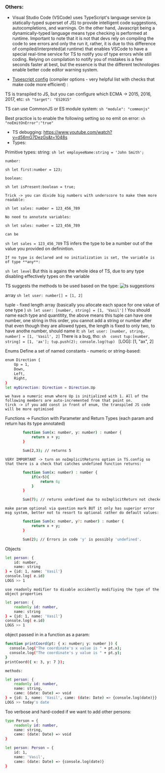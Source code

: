### Others:

- Visual Studio Code (VSCode) uses TypeScript's language service (a statically-typed superset of JS) to provide intelligent code suggestions, autocompletions, and warnings. On the other hand, Javascript being a dynamically-typed language means type checking is performed at runtime. Important to note that it is not that devs rely on compiling the code to see errors and only the run it, rather, it is due to this difference of compiled/interpreted(at runtime) that enables VSCode to have a special real-time service for TS to notify you of type errors while still coding. Relying on compilation to notify you of mistakes is a few seconds faster at best, but the essence is that the different technologies enable better code editor warning system.

- [Typescript config](https://www.typescriptlang.org/tsconfig) (compiler options - very helpful list with checks that make code more efficient) :
 
TS is transpiled to JS, but you can configure which ECMA -> 2015, 2016, 2017, etc:
```sh "target": "ES2015"```

TS can use CommonJS or ES module system:
```sh "module": "commonjs" ```

Best practice is to enable the following setting so no emit on error:
```sh "noEmitOnError":"true"```

- TS debugging:
https://www.youtube.com/watch?v=d56mG7DezGs&t=1048s
- Types:

Primitive types:
    string:
```sh let employeeName:string = 'John Smith'; ```

    number:
```sh let first:number = 123;```

    boolean:
```sh let isPresent:boolean = true;```


    Trick -> you can divide big numbers with underscore to make them more readable:
```sh let sales: number = 123_456_789```

    No need to annotate variables:
```sh let sales: number = 123_456_789```

    can be 
```sh let sales = 123_456_789```
    TS infers the type to be a number out of the value you provided on definintion.

    If no type is declared and no initialization is set, the variable is of type **any**:
```sh let level```
    But this is agains the whole idea of TS, due to any type disabling effectively types on the variable

TS suggests the methods to be used based on the type:
![ts suggestions](https://github.com/VasilGVasilev/typescript/blob/main/NB/suggestionsBasedOnType.png?raw=true)

array
    ```sh let user: number[] = [1, 2]```


tuple - fixed length array (basically you allocate each space for one value of one type )
    ```sh let user: [number, string] = [1, 'Vasil']```
    ! You should name each type and quantitity, the above means this tuple can have one number, one string in this order, you cannot add a string or number after that even though they are allowed types, the length is fixed to only two, to have anothe number, should name it:
    ```sh let user: [number, string, number] = [1, 'Vasil', 2]```
    There is a bug, tho:
    ```sh 
    const tup:[number, string] = [1, 'ax'];
    tup.push(2);
    console.log(tup)
    ```
    [LOG]: [1, "ax", 2] 

Enums
    Define a set of named constants - numeric or string-based:

```sh
enum Direction {
    Up = 1,
    Down,
    Left,
    Right,
}
let myDirection: Direction = Direction.Up
```
    we have a numeric enum where Up is initialized with 1. All of the following members are auto-incremented from that point on.
    tirck -> if you add const in front of enum, the transpiled JS code will be more optimised

Functions
    -> Function with Parameter and Return Types (each param and return has its type annotated)
```sh
        function Sum(x: number, y: number) : number {
            return x + y;
        }

        Sum(2,3); // returns 5
```
    VERY IMPORTANT -> turn on noImplicitReturns option in TS.config so that there is a check that catches undefined function returns:
```sh
        function Sum(x: number) : number {
            if(x>5){
                return 6;
            }
        }

        Sum(7); // returns undefined due to noImplicitReturn not checked
```

    make param optional via question mark BUT it only has superior error msg system, better not to resort to optional rather do default values:
```sh
        function Sum(x: number, y?: number) : number {
            return x + y;
        }

        Sum(2); // Errors in code 'y' is possibly 'undefined'.
```  

Objects

```sh
let person: {
    id: number,
    name: string
} = {id: 1, name: 'Vasil'}
console.log( e.id)
LOGS >> 1
```
    use readonly modifier to disable accidently modifiying the type of the object properties

```sh
let person: {
    readonly id: number,
    name: string
} = {id: 1, name: 'Vasil'}
console.log( e.id)
LOGS >> 1
```

object passed in in a function as a param:
```sh
function printCoord(pt: { x: number; y: number }) {
  console.log("The coordinate's x value is " + pt.x);
  console.log("The coordinate's y value is " + pt.y);
}
printCoord({ x: 3, y: 7 });
```

    methods:

```sh
let person: {
    readonly id: number,
    name: string,
    came: (date: Date) => void
} = {id: 1, name: 'Vasil', came: (date: Date) => {console.log(date)}}
LOGS >> today's date
```

Too verbose and hard-coded if we want to add other persons:
```sh
type Person = {
    readonly id: number,
    name: string,
    came: (date: Date) => void
}

let person: Person = {
    id: 1, 
    name: 'Vasil', 
    came: (date: Date) => {console.log(date)}
}
```